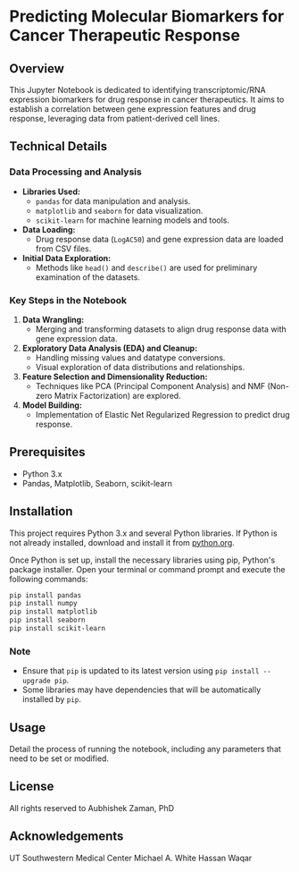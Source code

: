 
# Predicting Molecular Biomarkers for Cancer Therapeutic Response

## Overview
This Jupyter Notebook is dedicated to identifying transcriptomic/RNA expression biomarkers for drug response in cancer therapeutics. It aims to establish a correlation between gene expression features and drug response, leveraging data from patient-derived cell lines.

## Technical Details

### Data Processing and Analysis
- **Libraries Used:**
  - `pandas` for data manipulation and analysis.
  - `matplotlib` and `seaborn` for data visualization.
  - `scikit-learn` for machine learning models and tools.
- **Data Loading:**
  - Drug response data (`LogAC50`) and gene expression data are loaded from CSV files.
- **Initial Data Exploration:**
  - Methods like `head()` and `describe()` are used for preliminary examination of the datasets.

### Key Steps in the Notebook
1. **Data Wrangling:**
   - Merging and transforming datasets to align drug response data with gene expression data.
2. **Exploratory Data Analysis (EDA) and Cleanup:**
   - Handling missing values and datatype conversions.
   - Visual exploration of data distributions and relationships.
3. **Feature Selection and Dimensionality Reduction:**
   - Techniques like PCA (Principal Component Analysis) and NMF (Non-zero Matrix Factorization) are explored.
4. **Model Building:**
   - Implementation of Elastic Net Regularized Regression to predict drug response.

## Prerequisites
- Python 3.x
- Pandas, Matplotlib, Seaborn, scikit-learn

## Installation

This project requires Python 3.x and several Python libraries. If Python is not already installed, download and install it from [python.org](https://www.python.org/downloads/).

Once Python is set up, install the necessary libraries using pip, Python's package installer. Open your terminal or command prompt and execute the following commands:

```bash
pip install pandas
pip install numpy
pip install matplotlib
pip install seaborn
pip install scikit-learn
```

### Note
- Ensure that `pip` is updated to its latest version using `pip install --upgrade pip`.
- Some libraries may have dependencies that will be automatically installed by `pip`.

## Usage
Detail the process of running the notebook, including any parameters that need to be set or modified.

## License
All rights reserved to Aubhishek Zaman, PhD

## Acknowledgements
UT Southwestern Medical Center
Michael A. White
Hassan Waqar
